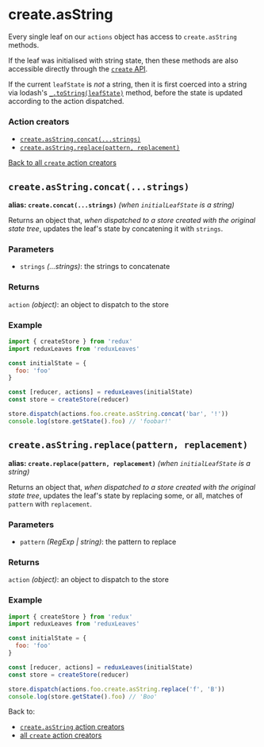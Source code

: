 # create.asString

Every single leaf on our `actions` object has access to `create.asString` methods.

If the leaf was initialised with string state, then these methods are also accessible directly through the [`create` API](https://github.com/richardcrng/redux-leaves/tree/master/src/docs/create).

If the current `leafState` is *not* a string, then it is first coerced into a string via lodash's [`_.toString(leafState)`](https://lodash.com/docs/4.17.11#toString) method, before the state is updated according to the action dispatched.

### Action creators
- [`create.asString.concat(...strings)`](#createasstringconcatstrings)
- [`create.asString.replace(pattern, replacement)`](#createasstringreplacepattern-replacement)

[Back to all `create` action creators](https://github.com/richardcrng/redux-leaves/tree/master/src/docs/create#action-creators)

## `create.asString.concat(...strings)`
**alias: `create.concat(...strings)`** *(when `initialLeafState` is a string)*

Returns an object that, *when dispatched to a store created with the original state tree*, updates the leaf's state by concatening it with `strings`.

### Parameters
- `strings` *(...strings)*: the strings to concatenate

### Returns
`action` *(object)*: an object to dispatch to the store

### Example
```js
import { createStore } from 'redux'
import reduxLeaves from 'reduxLeaves'

const initialState = {
  foo: 'foo'
}

const [reducer, actions] = reduxLeaves(initialState)
const store = createStore(reducer)
```
```js
store.dispatch(actions.foo.create.asString.concat('bar', '!'))
console.log(store.getState().foo) // 'foobar!'
```

## `create.asString.replace(pattern, replacement)`
**alias: `create.replace(pattern, replacement)`** *(when `initialLeafState` is a string)*

Returns an object that, *when dispatched to a store created with the original state tree*, updates the leaf's state by replacing some, or all, matches of `pattern` with `replacement`.

### Parameters
- `pattern` *(RegExp | string)*: the pattern to replace

### Returns
`action` *(object)*: an object to dispatch to the store

### Example
```js
import { createStore } from 'redux'
import reduxLeaves from 'reduxLeaves'

const initialState = {
  foo: 'foo'
}

const [reducer, actions] = reduxLeaves(initialState)
const store = createStore(reducer)
```
```js
store.dispatch(actions.foo.create.asString.replace('f', 'B'))
console.log(store.getState().foo) // 'Boo'
```
Back to:
* [`create.asString` action creators](#action-creators)
* [all `create` action creators](https://github.com/richardcrng/redux-leaves/tree/master/src/docs/create#action-creators)